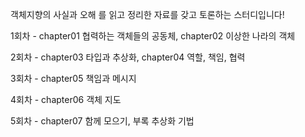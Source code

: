 객체지향의 사실과 오해 를 읽고 정리한 자료를 갖고 토론하는 스터디입니다!

1회차 - chapter01 협력하는 객체들의 공동체, chapter02 이상한 나라의 객체

2회차 - chapter03 타입과 추상화, chapter04 역할, 책임, 협력

3회차 - chapter05 책임과 메시지

4회차 - chapter06 객체 지도

5회차 - chapter07 함께 모으기, 부록 추상화 기법

